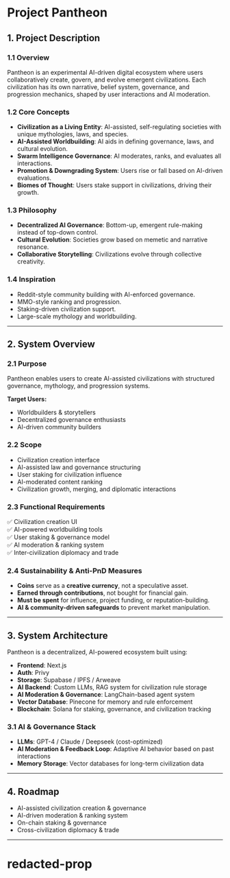 # Project Pantheon

## 1. Project Description

### 1.1 Overview
Pantheon is an experimental AI-driven digital ecosystem where users collaboratively create, govern, and evolve emergent civilizations. Each civilization has its own narrative, belief system, governance, and progression mechanics, shaped by user interactions and AI moderation.

### 1.2 Core Concepts
- **Civilization as a Living Entity**: AI-assisted, self-regulating societies with unique mythologies, laws, and species.
- **AI-Assisted Worldbuilding**: AI aids in defining governance, laws, and cultural evolution.
- **Swarm Intelligence Governance**: AI moderates, ranks, and evaluates all interactions.
- **Promotion & Downgrading System**: Users rise or fall based on AI-driven evaluations.
- **Biomes of Thought**: Users stake support in civilizations, driving their growth.

### 1.3 Philosophy
- **Decentralized AI Governance**: Bottom-up, emergent rule-making instead of top-down control.
- **Cultural Evolution**: Societies grow based on memetic and narrative resonance.
- **Collaborative Storytelling**: Civilizations evolve through collective creativity.

### 1.4 Inspiration
- Reddit-style community building with AI-enforced governance.
- MMO-style ranking and progression.
- Staking-driven civilization support.
- Large-scale mythology and worldbuilding.

---

## 2. System Overview

### 2.1 Purpose
Pantheon enables users to create AI-assisted civilizations with structured governance, mythology, and progression systems.

**Target Users:**
- Worldbuilders & storytellers
- Decentralized governance enthusiasts
- AI-driven community builders

### 2.2 Scope
- Civilization creation interface
- AI-assisted law and governance structuring
- User staking for civilization influence
- AI-moderated content ranking
- Civilization growth, merging, and diplomatic interactions

### 2.3 Functional Requirements
✅ Civilization creation UI  
✅ AI-powered worldbuilding tools  
✅ User staking & governance model  
✅ AI moderation & ranking system  
✅ Inter-civilization diplomacy and trade  

### 2.4 Sustainability & Anti-PnD Measures
- **Coins** serve as a **creative currency**, not a speculative asset.
- **Earned through contributions**, not bought for financial gain.
- **Must be spent** for influence, project funding, or reputation-building.
- **AI & community-driven safeguards** to prevent market manipulation.

---

## 3. System Architecture
Pantheon is a decentralized, AI-powered ecosystem built using:
- **Frontend**: Next.js
- **Auth**: Privy
- **Storage**: Supabase / IPFS / Arweave
- **AI Backend**: Custom LLMs, RAG system for civilization rule storage
- **AI Moderation & Governance**: LangChain-based agent system
- **Vector Database**: Pinecone for memory and rule enforcement
- **Blockchain**: Solana for staking, governance, and civilization tracking

### 3.1 AI & Governance Stack
- **LLMs**: GPT-4 / Claude / Deepseek (cost-optimized)
- **AI Moderation & Feedback Loop**: Adaptive AI behavior based on past interactions
- **Memory Storage**: Vector databases for long-term civilization data

---


## 4. Roadmap
- AI-assisted civilization creation & governance
- AI-driven moderation & ranking system
- On-chain staking & governance
- Cross-civilization diplomacy & trade

---
# redacted-prop
